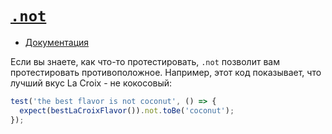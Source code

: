 # [`.not`](../../index.md)

- [Документация](https://jestjs.io/docs/expect#not)

Если вы знаете, как что-то протестировать, `.not` позволит вам протестировать противоположное. Например, этот код показывает, что лучший вкус La Croix - не кокосовый:

```js
test('the best flavor is not coconut', () => {
  expect(bestLaCroixFlavor()).not.toBe('coconut');
});
```
